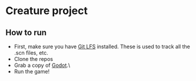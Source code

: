 # Creature project
## How to run

- First, make sure you have [Git LFS](https://git-lfs.github.com/) installed. These is used to track all the .scn files, etc. 
- Clone the repos
- Grab a copy of [Godot](https://godotengine.org/).\
- Run the game!
